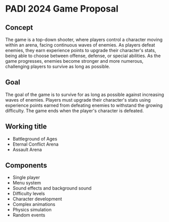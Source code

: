# PADI 2024 Game Proposal

## Concept

The game is a top-down shooter, where players control a character moving within an arena, facing continuous waves of enemies. As players defeat enemies, they earn experience points to upgrade their character's stats, being able to choose between offense, defense, or special abilities. As the game progresses, enemies become stronger and more numerous, challenging players to survive as long as possible.

## Goal

The goal of the game is to survive for as long as possible against increasing waves of enemies. Players must upgrade their character's stats using experience points earned from defeating enemies to withstand the growing difficulty. The game ends when the player's character is defeated.

## Working title

- Battleground of Ages
- Eternal Conflict Arena
- Assault Arena

## Components

- Single player
- Menu system
- Sound effects and background sound
- Difficulty levels
- Character development
- Complex animations
- Physics simulation
- Random events